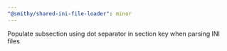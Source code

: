 ```yaml
---
"@smithy/shared-ini-file-loader": minor
---
```


Populate subsection using dot separator in section key when parsing INI files
